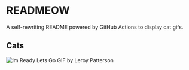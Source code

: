 # READMEOW

A self-rewriting README powered by GitHub Actions to display cat gifs.

## Cats

![Im Ready Lets Go GIF by Leroy Patterson](https://media1.giphy.com/media/CjmvTCZf2U3p09Cn0h/200.gif?cid=9acd02dapx5ojxszrelatcfmk0425yp4coirh1xleq0l8wi9&ep=v1_gifs_search&rid=200.gif&ct=g)
